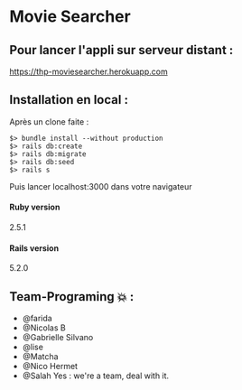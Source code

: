 # Movie Searcher


## Pour lancer l'appli sur serveur distant : 
https://thp-moviesearcher.herokuapp.com


## Installation en local : 
Après un clone faite : 
```
$> bundle install --without production
$> rails db:create
$> rails db:migrate
$> rails db:seed
$> rails s
```
Puis lancer localhost:3000 dans votre navigateur

#### Ruby version
2.5.1

#### Rails version
5.2.0


## Team-Programing :boom: : 

* @farida
* @Nicolas B
* @Gabrielle Silvano
* @lise
* @Matcha
* @Nico Hermet
* @Salah
Yes : we're a team, deal with it.
